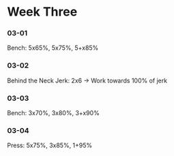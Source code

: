 # Week Three

### 03-01
Bench:
5x65%, 5x75%, 5+x85%

### 03-02
Behind the Neck Jerk:
2x6
    -> Work towards 100% of jerk

### 03-03
Bench:
3x70%, 3x80%, 3+x90%

### 03-04
Press:
5x75%, 3x85%, 1+95%
